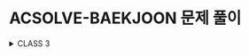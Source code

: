 # ACSOLVE-BAEKJOON 문제 풀이

<details>
    <summary>CLASS 3</summary>
<div markdown="1">

[9375번 - 패션왕 신해빈](https://github.com/boiledEgg-s/acsolve/tree/main/src/class3/problem_11726_2nTiling)   
[11726번 - 2xn 타일링](https://github.com/boiledEgg-s/acsolve/tree/main/src/class3/problem_11726_2nTiling) 

</div>
</details>